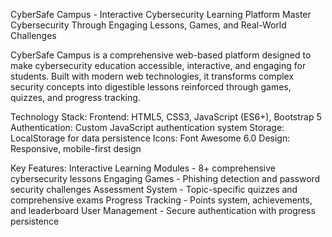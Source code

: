 CyberSafe Campus - Interactive Cybersecurity Learning Platform
Master Cybersecurity Through Engaging Lessons, Games, and Real-World Challenges

CyberSafe Campus is a comprehensive web-based platform designed to make cybersecurity education accessible, interactive, and engaging for students. Built with modern web technologies, it transforms complex security concepts into digestible lessons reinforced through games, quizzes, and progress tracking.

Technology Stack:
Frontend: HTML5, CSS3, JavaScript (ES6+), Bootstrap 5
Authentication: Custom JavaScript authentication system
Storage: LocalStorage for data persistence
Icons: Font Awesome 6.0
Design: Responsive, mobile-first design

Key Features:
Interactive Learning Modules - 8+ comprehensive cybersecurity lessons
Engaging Games - Phishing detection and password security challenges
Assessment System - Topic-specific quizzes and comprehensive exams
Progress Tracking - Points system, achievements, and leaderboard
User Management - Secure authentication with progress persistence
